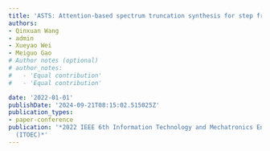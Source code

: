 ```yaml
---
title: 'ASTS: Attention-based spectrum truncation synthesis for step frequency signals'
authors:
- Qinxuan Wang
- admin
- Xueyao Wei
- Meiguo Gao
# Author notes (optional)
# author_notes:
#   - 'Equal contribution'
#   - 'Equal contribution'

date: '2022-01-01'
publishDate: '2024-09-21T08:15:02.515025Z'
publication_types:
- paper-conference
publication: '*2022 IEEE 6th Information Technology and Mechatronics Engineering Conference
  (ITOEC)*'
---
```

